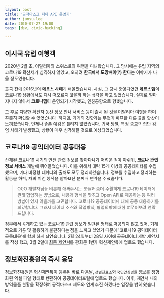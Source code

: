 ```yaml
---
layout: post
title: '공적마스크 더미 API 운영기'
author: junsu.lee
date: 2020-07-27 19:00
tags: [dev, civic-hacking]

---
```


## 이시국 유럽 여행객

2020년 2월 초, 이탈리아와 스위스로의 여행을 다녀왔습니다. 그 당시에는 유럽 지역의 코로나19 확산세가 심각하지 않았고, 오히려 **한국에서 도망쳐야(?) 한다**는 이야기가 나올 정도였습니다. 

출국 전에 2015년의 **메르스 사태**가 떠올랐습니다. 사실, 그 당시 운영되었던 **메르스맵**이 코로나19 상황에서도 다시 떠오르지 않을까 하는 생각을 하고 있었습니다. 실제로 얼마 지나지 않아서 **코로나맵**이 운영되기 시작했고, 인천공항으로 향했습니다.

그 후로 다양한 확진자 동선 정보 안내 서비스 등이 출시 된 것을 이탈리아 여행을 하며 꾸준히 확인할 수 있었습니다. 하지만, 과거의 경향과는 무언가 미묘한 다른 출발 양상이 느껴졌습니다. 언제나 슬픈 예감은 틀리지 않았습니다. 귀국 당일, 특정 종교의 집단 감염 사태가 발생했고, 상황이 매우 심각해질 것으로 예상되었습니다.



## 코로나19 공익데이터 공동대응

산재된 코로나19 시기의 안전 관련 정보를 찾아다니기 어려운 점이 아쉬워, **코로나 관련 정보 서비스** 개발에 뛰어들었습니다. 이를 위해서 대략 15개 이상의 공공데이터를 수집했으며, 기타 비정형 데이터의 출처도 모두 정리하였습니다. 정보를 수집하고 정리하는 활동을 하며, 저의 이런 행적을 알아보신 분께서 연락을 주셨습니다.

> OOO 개발자님을 비롯해 애써주시는 분들과 좀더 수월하게 코로나19 데이터에 관해 협업하는 방법으로, 내용과 형식을 맞추고 Open API로 제공하는 등 여러 방법이 있지 않을까를 고민합니다. 코로나19 공공데이터에 대해 공동 대응하기를 희망합니다. 그래서 데이터 소스와 작업방식, 협업의향에 대한 여쭈어보려 연락드립니다.

정부에서 공개하고 있는 코로나19 관련 정보가 일관된 형태로 제공되지 않고 있어, 기계적으로 가공 및 활용하기 불편하다는 점을 느끼고 있었기 때문에 '코로나19 공익데이터 공동대응'에 함께 하게 되었습니다. 2월 24일부터 28일 사이에 공공데이터 개방 제안서를 작성 했고, 3월 2일에 [최종 제안서](https://www.gwanghwamoon1st.go.kr/front/propseTalk/propseTalkViewPage.do?propse_id=7a6f646cb53c4ac39ff694522ee0c04e)를 광화문 1번가 혁신제안톡에 업로드 했습니다.



## 정보화진흥원의 즉시 응답

정보화진흥원은 혁신제안톡이 등록된 바로 다음날, `선별진료소`와 `국민안심병원` 정보를 정형화된 엑셀 파일 형태로 변환하여 공공데이터포털에 업로드 했습니다. 이후, 제안서 내의 방역물품 현황을 확장하여 공적마스크 제도와 연계 추진 하겠다는 입장을 밝혀 왔습니다.